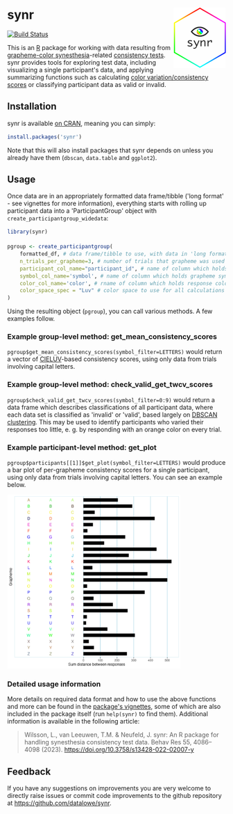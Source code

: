 # synr <img src="man/figures/synr_logo.png" align="right" width="120" />

[![Build Status](https://app.travis-ci.com/datalowe/synr.svg?branch=master)](https://app.travis-ci.com/datalowe/synr)

This is an [R](https://www.r-project.org/) package for working with data resulting from [grapheme-color synesthesia](https://en.wikipedia.org/wiki/Grapheme%E2%80%93color_synesthesia)-related [consistency tests](https://www.ncbi.nlm.nih.gov/pmc/articles/PMC4118597/#S4title). synr provides tools for exploring test data, including visualizing a single participant's data, and applying summarizing functions such as calculating [color variation/consistency scores](https://www.ncbi.nlm.nih.gov/pmc/articles/PMC4118597/#S4title) or classifying participant data as valid or invalid.

## Installation

synr is available [on CRAN](https://cran.r-project.org/package=synr), meaning you can simply:

```r
install.packages('synr')
```

Note that this will also install packages that synr depends on unless you already have them (`dbscan`, `data.table` and `ggplot2`).

## Usage

Once data are in an appropriately formatted data frame/tibble ('long format' - see vignettes for more information), everything starts with rolling up participant data into a 'ParticipantGroup' object with `create_participantgroup_widedata`:

```r
library(synr)

pgroup <- create_participantgroup(
    formatted_df, # data frame/tibble to use, with data in 'long format'
    n_trials_per_grapheme=3, # number of trials that grapheme was used for
    participant_col_name="participant_id", # name of column which holds participant ID's
    symbol_col_name='symbol', # name of column which holds grapheme symbol strings
    color_col_name='color', # rname of column which holds response color HEX codes
    color_space_spec = "Luv" # color space to use for all calculations with participant group
)
```

Using the resulting object (`pgroup`), you can call various methods. A few examples follow.

### Example group-level method: get_mean_consistency_scores

`pgroup$get_mean_consistency_scores(symbol_filter=LETTERS)` would return a vector of [CIELUV](https://en.wikipedia.org/wiki/CIELUV)-based consistency scores, using only data from trials involving capital letters.

### Example group-level method: check_valid_get_twcv_scores

`pgroup$check_valid_get_twcv_scores(symbol_filter=0:9)` would return a data frame which describes classifications of all participant data, where each data set is classified as 'invalid' or 'valid', based largely on [DBSCAN clustering](https://en.wikipedia.org/wiki/DBSCAN). This may be used to identify participants who varied their responses too little, e. g. by responding with an orange color on every trial.

### Example participant-level method: get_plot

`pgroup$participants[[1]]$get_plot(symbol_filter=LETTERS)` would produce a bar plot of per-grapheme consistency scores for a single participant, using only data from trials involving capital letters. You can see an example below.

<img src="man/figures/example_consistency_plot.png" width="400" alt="Example bar plot of grapheme-level consistency scores">

### Detailed usage information

More details on required data format and how to use the above functions and more can be found in the [package's vignettes](https://datalowe.github.io/synr/articles/), some of which are also included in the package itself (run `help(synr)` to find them). Additional information is available in the following article:

> Wilsson, L., van Leeuwen, T.M. & Neufeld, J. synr: An R package for handling synesthesia consistency test data. Behav Res 55, 4086–4098 (2023). https://doi.org/10.3758/s13428-022-02007-y

## Feedback

If you have any suggestions on improvements you are very welcome to directly raise issues or commit code improvements to the github repository at https://github.com/datalowe/synr.
